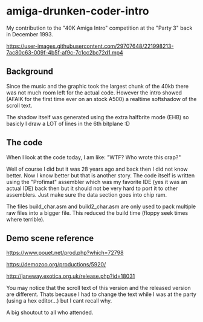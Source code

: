 # amiga-drunken-coder-intro

My contribution to the "40K Amiga Intro" competition at the "Party 3" back in December 1993.


https://user-images.githubusercontent.com/29707648/221998213-7ac80c63-009f-4b5f-af9c-7c1cc2bc72d1.mp4



## Background

Since the music and the graphic took the largest chunk of the 40kb there was not much room left for the actual
code. However the intro showed (AFAIK for the first time ever on an stock A500) a realtime softshadow of the scroll text.

The shadow itself was generated using the extra halfbrite mode (EHB) so basicly I draw a LOT of lines in the 6th bitplane :D

## The code

When I look at the code today, I am like: "WTF? Who wrote this crap?" 

Well of course I did but it was 28 years ago and back then I did not know better. Now I know better but that is another story.
The code itself is written using the "Profimat" assembler which was my favorite IDE (yes it was an actual IDE) back then but it should not be very hard to port it to other assemblers.
Just make sure the data section goes into chip ram.

The files build_char.asm and build2_char.asm are only used to pack multiple raw files into a bigger file. This reduced the build time (floppy seek times where terrible).

## Demo scene reference

https://www.pouet.net/prod.php?which=72798

https://demozoo.org/productions/5920/

http://janeway.exotica.org.uk/release.php?id=18031

You may notice that the scroll text of this version and the released version are different. 
Thats because I had to change the text while I was at the party (using a hex editor...) but I cant recall why.

A big shoutout to all who attended.
